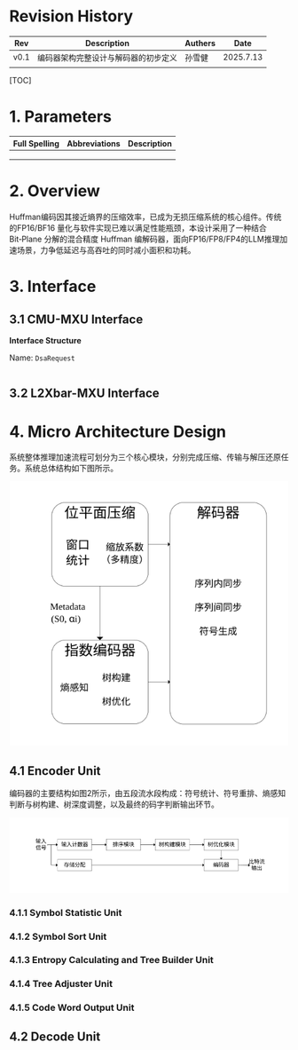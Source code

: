 # Revision History

| Rev  | Description                          | Authers | Date      |
| ---- | ------------------------------------ | ------- | --------- |
| v0.1 | 编码器架构完整设计与解码器的初步定义 | 孙雪健  | 2025.7.13 |
|      |                                      |         |           |

[TOC]


# 1. Parameters

| Full Spelling | Abbreviations | Description |
| ------------- | ------------- | ----------- |
|               |               |             |
|               |               |             |
|               |               |             |


# 2. Overview

Huffman编码因其接近熵界的压缩效率，已成为无损压缩系统的核心组件。传统的FP16/BF16 量化与软件实现已难以满足性能瓶颈，本设计采用了一种结合 Bit‑Plane 分解的混合精度 Huffman 编解码器，面向FP16/FP8/FP4的LLM推理加速场景，力争低延迟与高吞吐的同时减小面积和功耗。

# 3. Interface


## 3.1 CMU-MXU Interface

**Interface Structure**

Name: `DsaRequest`

```c++

```

## 3.2 L2Xbar-MXU Interface



# 4. Micro Architecture Design

系统整体推理加速流程可划分为三个核心模块，分别完成压缩、传输与解压还原任务。系统总体结构如下图所示。

<center>
    <img src="./figs/top.svg" alt="系统总体结构" style="zoom:80%;" />
</center>

## 4.1 Encoder Unit

编码器的主要结构如图2所示，由五段流水段构成：符号统计、符号重排、熵感知判断与树构建、树深度调整，以及最终的码字判断输出环节。

<center>
    <img src="./figs/encoder.svg" alt="编码器结构" style="zoom:80%;" />
</center>

### 4.1.1 Symbol Statistic Unit

### 4.1.2 Symbol Sort Unit

### 4.1.3 Entropy Calculating and Tree Builder Unit

### 4.1.4 Tree Adjuster Unit

### 4.1.5 Code Word Output Unit

## 4.2 Decode Unit




